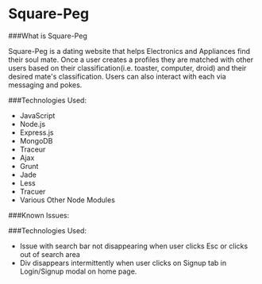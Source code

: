 Square-Peg
===============

###What is Square-Peg

Square-Peg is a dating website that helps Electronics
 and Appliances find their soul mate. Once a user
 creates a profiles they are matched with other users based
 on their classification(i.e. toaster, computer, droid) and
 their desired mate's classification. Users can also interact with each
 via messaging and pokes.

###Technologies Used:

* JavaScript
* Node.js
* Express.js
* MongoDB
* Traceur
* Ajax
* Grunt
* Jade
* Less
* Tracuer
* Various Other Node Modules

###Known Issues:

###Technologies Used:

* Issue with search bar not disappearing when user clicks Esc or clicks
out of search area
* Div disappears intermittently when user clicks on Signup tab in Login/Signup
modal on home page.
